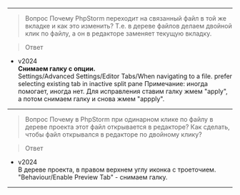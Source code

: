 ------------------------------------------------------------------------
> Вопрос
Почему PhpStorm переходит на связанный файл в той же вкладке и как это изменить?
Т.е. в дереве файлов делаем двойной клик по файлу, а он в редакторе заменяет текущую вкладку.

> Ответ
* v2024  
**Снимаем галку с опции.**  
Settings/Advanced Settings/Editor Tabs/When navigating to a file. prefer selecting existing tab in inactive split pane
Примечание: иногда помогает, иногда нет. Для исправления ставим галку жмем "apply", а потом снимаем галку и снова жмем "appply".
------------------------------------------------------------------------
> Вопрос
Почему в PhpStorm при одинарном клике по файлу в дереве проекта этот файл открывается в редакторе?
Как сделать, чтобы файл открывался в редакторе по двойному клику?

> Ответ
* v2024  
В дереве проекта, в правом верхнем углу иконка с троеточием.
"Behaviour/Enable Preview Tab" - снимаем галку.

------------------------------------------------------------------------
